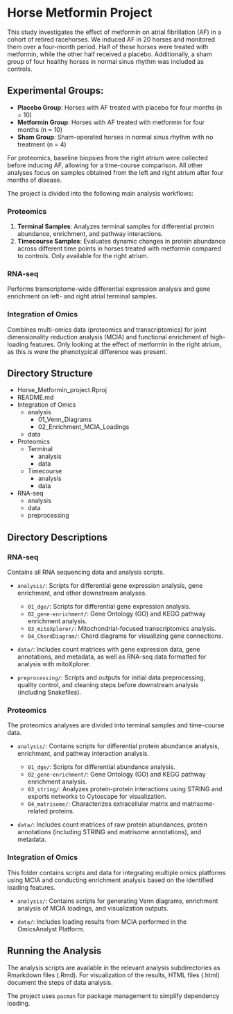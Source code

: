 # Horse Metformin Project

This study investigates the effect of metformin on atrial fibrillation (AF) in a cohort of retired racehorses. We induced AF in 20 horses and monitored them over a four-month period. Half of these horses were treated with metformin, while the other half received a placebo. Additionally, a sham group of four healthy horses in normal sinus rhythm was included as controls.

## Experimental Groups:
- **Placebo Group**: Horses with AF treated with placebo for four months (n = 10)
- **Metformin Group**: Horses with AF treated with metformin for four months (n = 10)
- **Sham Group**: Sham-operated horses in normal sinus rhythm with no treatment (n = 4)

For proteomics, baseline biopsies from the right atrium were collected before inducing AF, allowing for a time-course comparison. All other analyses focus on samples obtained from the left and right atrium after four months of disease.

The project is divided into the following main analysis workflows:

### Proteomics
1. **Terminal Samples**: Analyzes terminal samples for differential protein abundance, enrichment, and pathway interactions.
2. **Timecourse Samples**: Evaluates dynamic changes in protein abundance across different time points in horses treated with metformin compared to controls. Only available for the right atrium. 

### RNA-seq
Performs transcriptome-wide differential expression analysis and gene enrichment on left- and right atrial terminal samples. 

### Integration of Omics
Combines multi-omics data (proteomics and transcriptomics) for joint dimensionality reduction analysis (MCIA) and functional enrichment of high-loading features. Only looking at the effect of metformin in the right atrium, as this is were the phenotypical difference was present. 

## Directory Structure
- Horse_Metformin_project.Rproj
- README.md
- Integration of Omics
  - analysis
    - 01_Venn_Diagrams
    - 02_Enrichment_MCIA_Loadings
  - data
- Proteomics
  - Terminal
    - analysis
    - data
  - Timecourse
    - analysis
    - data
- RNA-seq
  - analysis
  - data
  - preprocessing
## Directory Descriptions

### RNA-seq
Contains all RNA sequencing data and analysis scripts.

- `analysis/`: Scripts for differential gene expression analysis, gene enrichment, and other downstream analyses.
  - `01_dge/`: Scripts for differential gene expression analysis.
  - `02_gene-enrichment/`: Gene Ontology (GO) and KEGG pathway enrichment analysis.
  - `03_mitoXplorer/`: Mitochondrial-focused transcriptomics analysis.
  - `04_ChordDiagram/`: Chord diagrams for visualizing gene connections.

- `data/`: Includes count matrices with gene expression data, gene annotations, and metadata, as well as RNA-seq data formatted for analysis with mitoXplorer.

- `preprocessing/`: Scripts and outputs for initial data preprocessing, quality control, and cleaning steps before downstream analysis (including Snakefiles).

### Proteomics
The proteomics analyses are divided into terminal samples and time-course data.

- `analysis/`: Contains scripts for differential protein abundance analysis, enrichment, and pathway interaction analysis.
  - `01_dge/`: Scripts for differential abundance analysis.
  - `02_gene-enrichment/`: Gene Ontology (GO) and KEGG pathway enrichment analysis.
  - `03_string/`: Analyzes protein-protein interactions using STRING and exports networks to Cytoscape for visualization.
  - `04_matrisome/`: Characterizes extracellular matrix and matrisome-related proteins.

- `data/`: Includes count matrices of raw protein abundances, protein annotations (including STRING and matrisome annotations), and metadata.

### Integration of Omics
This folder contains scripts and data for integrating multiple omics platforms using MCIA and conducting enrichment analysis based on the identified loading features.

- `analysis/`: Contains scripts for generating Venn diagrams, enrichment analysis of MCIA loadings, and visualization outputs.

- `data/`: Includes loading results from MCIA performed in the OmicsAnalyst Platform.

## Running the Analysis
The analysis scripts are available in the relevant analysis subdirectories as Rmarkdown files (.Rmd). For visualization of the results, HTML files (.html) document the steps of data analysis.

The project uses `pacman` for package management to simplify dependency loading.
